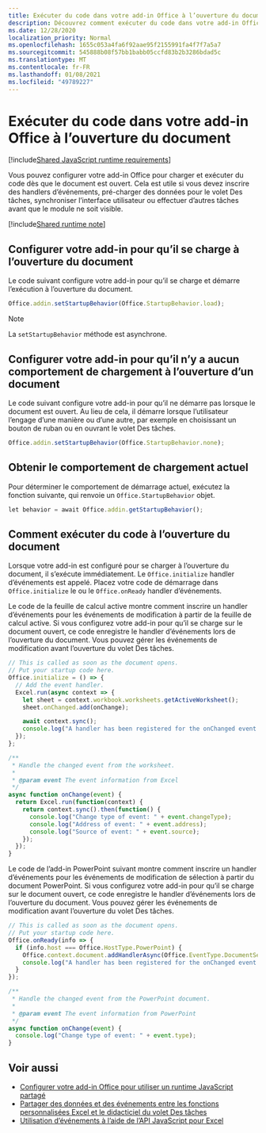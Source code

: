 ```yaml
---
title: Exécuter du code dans votre add-in Office à l’ouverture du document
description: Découvrez comment exécuter du code dans votre add-in Office à l’ouverture du document.
ms.date: 12/28/2020
localization_priority: Normal
ms.openlocfilehash: 1655c053a4fa6f92aae95f2155991fa4f7f7a5a7
ms.sourcegitcommit: 545888b08f57bb1babb05ccfd83b2b3286bdad5c
ms.translationtype: MT
ms.contentlocale: fr-FR
ms.lasthandoff: 01/08/2021
ms.locfileid: "49789227"
---
```

# <a name="run-code-in-your-office-add-in-when-the-document-opens"></a>Exécuter du code dans votre add-in Office à l’ouverture du document

[!include[Shared JavaScript runtime requirements](../includes/shared-runtime-requirements-note.md)]

Vous pouvez configurer votre add-in Office pour charger et exécuter du code dès que le document est ouvert. Cela est utile si vous devez inscrire des handlers d’événements, pré-charger des données pour le volet Des tâches, synchroniser l’interface utilisateur ou effectuer d’autres tâches avant que le module ne soit visible.

[!include[Shared runtime note](../includes/note-requires-shared-runtime.md)]

## <a name="configure-your-add-in-to-load-when-the-document-opens"></a>Configurer votre add-in pour qu’il se charge à l’ouverture du document

Le code suivant configure votre add-in pour qu’il se charge et démarre l’exécution à l’ouverture du document.

```JavaScript
Office.addin.setStartupBehavior(Office.StartupBehavior.load);
```

> [!NOTE]
> La `setStartupBehavior` méthode est asynchrone.

## <a name="configure-your-add-in-for-no-load-behavior-on-document-open"></a>Configurer votre add-in pour qu’il n’y a aucun comportement de chargement à l’ouverture d’un document

Le code suivant configure votre add-in pour qu’il ne démarre pas lorsque le document est ouvert. Au lieu de cela, il démarre lorsque l’utilisateur l’engage d’une manière ou d’une autre, par exemple en choisissant un bouton de ruban ou en ouvrant le volet Des tâches.

```JavaScript
Office.addin.setStartupBehavior(Office.StartupBehavior.none);
```

## <a name="get-the-current-load-behavior"></a>Obtenir le comportement de chargement actuel

Pour déterminer le comportement de démarrage actuel, exécutez la fonction suivante, qui renvoie un `Office.StartupBehavior` objet.

```JavaScript
let behavior = await Office.addin.getStartupBehavior();
```

## <a name="how-to-run-code-when-the-document-opens"></a>Comment exécuter du code à l’ouverture du document

Lorsque votre add-in est configuré pour se charger à l’ouverture du document, il s’exécute immédiatement. Le `Office.initialize` handler d’événements est appelé. Placez votre code de démarrage dans `Office.initialize` le ou le `Office.onReady` handler d’événements.

Le code de la feuille de calcul active montre comment inscrire un handler d’événements pour les événements de modification à partir de la feuille de calcul active. Si vous configurez votre add-in pour qu’il se charge sur le document ouvert, ce code enregistre le handler d’événements lors de l’ouverture du document. Vous pouvez gérer les événements de modification avant l’ouverture du volet Des tâches.

```JavaScript
// This is called as soon as the document opens.
// Put your startup code here.
Office.initialize = () => {
  // Add the event handler.
  Excel.run(async context => {
    let sheet = context.workbook.worksheets.getActiveWorksheet();
    sheet.onChanged.add(onChange);

    await context.sync();
    console.log("A handler has been registered for the onChanged event.");
  });
};

/**
 * Handle the changed event from the worksheet.
 *
 * @param event The event information from Excel
 */
async function onChange(event) {
  return Excel.run(function(context) {
    return context.sync().then(function() {
      console.log("Change type of event: " + event.changeType);
      console.log("Address of event: " + event.address);
      console.log("Source of event: " + event.source);
    });
  });
}
```

Le code de l’add-in PowerPoint suivant montre comment inscrire un handler d’événements pour les événements de modification de sélection à partir du document PowerPoint. Si vous configurez votre add-in pour qu’il se charge sur le document ouvert, ce code enregistre le handler d’événements lors de l’ouverture du document. Vous pouvez gérer les événements de modification avant l’ouverture du volet Des tâches.

```JavaScript
// This is called as soon as the document opens.
// Put your startup code here.
Office.onReady(info => {
  if (info.host === Office.HostType.PowerPoint) {
    Office.context.document.addHandlerAsync(Office.EventType.DocumentSelectionChanged, onChange);
    console.log("A handler has been registered for the onChanged event.");
  }
});

/**
 * Handle the changed event from the PowerPoint document.
 *
 * @param event The event information from PowerPoint
 */
async function onChange(event) {
  console.log("Change type of event: " + event.type);
}
```

## <a name="see-also"></a>Voir aussi

- [Configurer votre add-in Office pour utiliser un runtime JavaScript partagé](configure-your-add-in-to-use-a-shared-runtime.md)
- [Partager des données et des événements entre les fonctions personnalisées Excel et le didacticiel du volet Des tâches](../tutorials/share-data-and-events-between-custom-functions-and-the-task-pane-tutorial.md)
- [Utilisation d’événements à l’aide de l’API JavaScript pour Excel](../excel/excel-add-ins-events.md)
